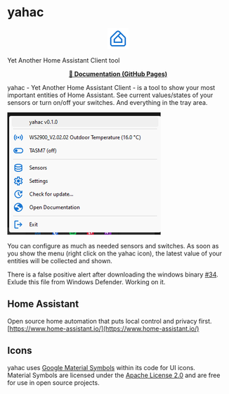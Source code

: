 # yahac

<p align="center">
  <img src="icons/home_app_logo_48dp_1976D2_FILL0_wght400_GRAD0_opsz48.png" alt="YAHAC Logo""/>

Yet Another Home Assistant Client tool
</p>

<p align="center">
  <b><a href="https://dseichter.github.io/yahac/">📖 Documentation (GitHub Pages)</a></b>
</p>

yahac - Yet Another Home Assistant Client - is a tool to show your most important entities of Home Assistant. See current values/states of your sensors or turn on/off your switches. And everything in the tray area.

![yahac in tray Icon](docs/docs/assets/screenshots/yahac_traymenu_with_entities.png)

You can configure as much as needed sensors and switches. As soon as you show the menu (right click on the yahac icon), the latest value of your entities will be collected and shown.

There is a false positive alert after downloading the windows binary [#34](https://github.com/dseichter/yahac/issues/34). Exlude this file from Windows Defender. Working on it.

## Home Assistant

Open source home automation that puts local control and privacy first. [https://www.home-assistant.io/](https://www.home-assistant.io/)

## Icons

yahac uses [Google Material Symbols](https://fonts.google.com/icons) within its code for UI icons.  
Material Symbols are licensed under the [Apache License 2.0](https://github.com/google/material-design-icons/blob/master/LICENSE) and are free for use in open source projects.
